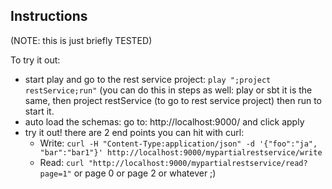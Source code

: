 ## Instructions

(NOTE: this is just briefly TESTED)

To try it out:
- start play and go to the rest service project: ``play ";project restService;run"`` (you can do this in steps as well: play or sbt it is the same, then project restService (to go to rest service project) then run to start it.
- auto load the schemas: go to: http://localhost:9000/ and click apply
- try it out! there are 2 end points you can hit with curl:  
  - Write: ``curl -H "Content-Type:application/json" -d '{"foo":"ja", "bar":"bar1"}' http://localhost:9000/mypartialrestservice/write``
  - Read: ``curl "http://localhost:9000/mypartialrestservice/read?page=1"`` or page 0 or page 2 or whatever ;)
